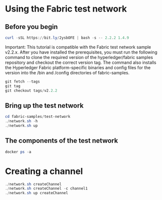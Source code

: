 # Using the Fabric test network
## Before you begin
```powershell
curl -sSL https://bit.ly/2ysbOFE | bash -s -- 2.2.2 1.4.9
```
Important: This tutorial is compatible with the Fabric test network sample v2.2.x. After you have installed the prerequisites, you must run the following command to clone the required version of the hyperledger/fabric samples repository and checkout the correct version tag. The command also installs the Hyperledger Fabric platform-specific binaries and config files for the version into the /bin and /config directories of fabric-samples.
```powershell
git fetch --tags
git tag
git checkout tags/v2.2.2
```


## Bring up the test network
```powershell
cd fabric-samples/test-network
./network.sh -h
./network.sh up
```

## The components of the test network

```powershell
docker ps -a
```

# Creating a channel
```powershell
./network.sh createChannel
./network.sh createChannel -c channel1
./network.sh up createChannel

```
